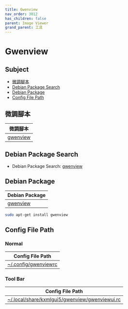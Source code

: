 ```yaml
---
title: Gwenview
nav_order: 3012
has_children: false
parent: Image Viewer
grand_parent: 工具
---
```



# Gwenview


## Subject

* [微調腳本](#微調腳本)
* [Debian Package Search](#debian-package-search)
* [Debian Package](#debian-package)
* [Config File Path](#config-file-path)


## 微調腳本

| 微調腳本 |
| --- |
| [gwenview](https://github.com/samwhelp/debian-adjustment/tree/main/prototype/tool/gwenview) |


## Debian Package Search

* Debian Package Search: [gwenview](https://packages.debian.org/search?searchon=names&keywords=gwenview)


## Debian Package

| Debian Package |
| --- |
| [gwenview](https://packages.debian.org/stable/gwenview) |

``` sh
sudo apt-get install gwenview
```


## Config File Path


### Normal

| Config File Path |
| --- |
| [~/.config/gwenviewrc](https://github.com/samwhelp/debian-adjustment/blob/main/prototype/tool/gwenview/asset/overlay/etc/skel/.config/gwenviewrc) |


### Tool Bar

| Config File Path |
| --- |
| [~/.local/share/kxmlgui5/gwenview/gwenviewui.rc](https://github.com/samwhelp/debian-adjustment/blob/main/prototype/tool/gwenview/asset/overlay/etc/skel/.local/share/kxmlgui5/gwenview/gwenviewui.rc) |
